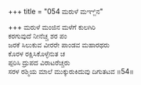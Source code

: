 +++
title = "054 ಮರುಳೆ ಮಞ್ಜಿನ"

+++
ಮರುಳೆ ಮಂಜಿನ ಮಳೆಗೆ ಕುಲಗಿರಿ  
ಕರಗುವುದೆ ನೀನೆಚ್ಚ ಶರ ಪಂ  
ಜರಕೆ ಸಿಲುಕುವ ವೀರರೇ ಪಾಂಡವ ಮಹಾರಥರು  
ಕೊರಳ ರಕ್ಷಿಸಿಕೊಳ್ಳೆನುತ ಚ  
ಪ್ಪರಿಸಿ ದ್ರುಪದ ವಿರಾಟರೆಚ್ಚರು  
ಸರಳ ರಶ್ಮಿಯ ಮಾಲೆ ಮುಕ್ಕುರುಕಿದುವು ದಿಗುತಟವ    ॥54॥